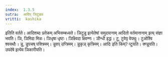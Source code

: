```yaml
---
index:  1.3.5
sutra:  आदिर् ञिटुडवः
vritti:  kashika 
---
```


इतिति वर्तते। आदिशब्दः प्रतेकम् अभिसम्बध्यते। ञिटुडु इत्येतेषां समुदयानाम् आदितो वर्तमानानाम् इत्य् संज्ञा भवति। ञि, ञिमिदा मिन्नः। ञिधृषा धृष्टः। ञिक्ष्विदा क्ष्विण्णः। ञीन्धी इद्धः। टु, टुवेपृ वेपथुः। टुओश्वि श्वयथौः। डु, डुपचष् पक्त्रिमम्। डुवप् उप्त्रिमम्। डुकृञ् कृत्रिमम्। आदिः इति किम्? प्टूयति। क्ण्डूयति। उपदेषे इत्येव ञिकारीयति।

